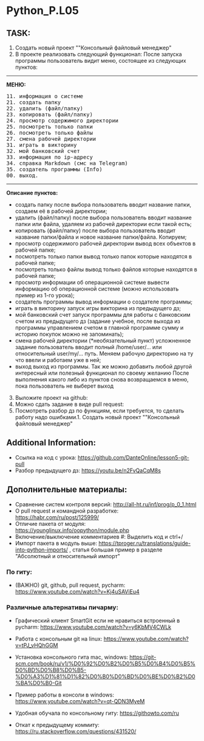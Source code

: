 # Python_P.L05
## TASK:

1. Создать новый проект ""Консольный файловый менеджер"
2. В проекте реализовать следующий функционал:
После запуска программы пользователь видит меню, состоящее из следующих пунктов:

---
**МЕНЮ:**
<pre>
11. информация о системе
21. создать папку
22. удалить (файл/папку)
23. копировать (файл/папку)
24. просмотр содержимого директории
25. посмотреть только папки
26. посмотреть только файлы
27. смена рабочей директории
31. играть в викторину
32. мой банковский счет
33. информация по ip-адресу
34. справка Markdown (смс на Telegram)
35. создатель программы (Info)
00. выход.
</pre>
---

**Описание пунктов:**
- создать папку
после выбора пользователь вводит название папки, создаем её в рабочей директории;
- удалить (файл/папку)
после выбора пользователь вводит название папки или файла, удаляем из рабочей директории если такой есть;
- копировать (файл/папку)
после выбора пользователь вводит название папки/файла и новое название папки/файла. Копируем;
- просмотр содержимого рабочей директории
вывод всех объектов в рабочей папке;
- посмотреть только папки
вывод только папок которые находятся в рабочей папке;
- посмотреть только файлы
вывод только файлов которые находятся в рабочей папке;
- просмотр информации об операционной системе
вывести информацию об операционной системе (можно использовать пример из 1-го урока);
- создатель программы
вывод информации о создателе программы;
- играть в викторину
запуск игры викторина из предыдущего дз;
- мой банковский счет
запуск программы для работы с банковским счетом из предыдущего дз (задание учебное, после выхода из программы управлением счетом в главной программе сумму и историю покупок можно не запоминать);
- смена рабочей директории (*необязательный пункт)
усложненное задание пользователь вводит полный /home/user/... или относительный user/my/... путь. Меняем рабочую директорию на ту что ввели и работаем уже в ней;
- выход
выход из программы.
Так же можно добавить любой другой интересный или полезный функционал по своему желанию
После выполнения какого либо из пунктов снова возвращаемся в меню, пока пользователь не выберет выход
3. Выложите проект на github:
4. Можно сдать задание в виде pull request:
5. Посмотреть разбор дз по функциям, если требуется, то сделать работу надо ошибками.1. Создать новый проект ""Консольный файловый менеджер"


## Additional Information:

- Ссылка на код с урока: https://github.com/DanteOnline/lesson5-git-pull
- Разбор предыдущего дз: https://youtu.be/n2FvQaCqM8s

 
## Дополнительные материалы:
- Сравнение систем контроля версий: http://all-ht.ru/inf/prog/p_0_1.html
- О pull request и командной разработке: https://habr.com/ru/post/125999/
- Отличие пакета от модуля: https://younglinux.info/oopython/module.php
- Включение/выключение комментариев #: Выделить код и ctrl+/
- Импорт пакета в модуль выше: https://tproger.ru/translations/guide-into-python-imports/ , статья большая пример в разделе "Абсолютный и относительный импорт"

### По гиту: 
- (ВАЖНО) git, github, pull request, pycharm: https://www.youtube.com/watch?v=Kj4uSAViEu4

### Различные альтернативы пичарму: 
- Графический клиент SmartGit если не нравиться встроенный в pycharm: https://www.youtube.com/watch?v=y6KbMV4CWLk
- Работа с консольным git на linux: https://www.youtube.com/watch?v=tPJ_vHQhGGM
- Установка консольного гита mac, windows: https://git-scm.com/book/ru/v1/%D0%92%D0%B2%D0%B5%D0%B4%D0%B5%D0%BD%D0%B8%D0%B5-%D0%A3%D1%81%D1%82%D0%B0%D0%BD%D0%BE%D0%B2%D0%BA%D0%B0-Git
- Пример работы в консоли в windows: https://www.youtube.com/watch?v=qt-QDN3MyeM
 
- Удобная обучала по консольному гиту: https://githowto.com/ru
- Откат к предыдущему коммиту: https://ru.stackoverflow.com/questions/431520/
